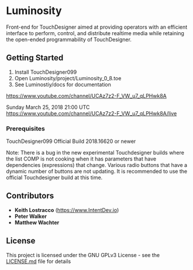 # Luminosity

Front-end for TouchDesigner aimed at providing operators with an efficient interface to perform, control, and distribute realtime media while retaining the open-ended programmability of TouchDesigner.

## Getting Started

1. Install TouchDesigner099
2. Open Luminosity/project/Luminosity_0_8.toe
3. See Luminostiy/docs for documentation

https://www.youtube.com/channel/UCAz7z2-F_VW_u7_qLPHwk8A

Sunday March 25, 2018 21:00 UTC
https://www.youtube.com/channel/UCAz7z2-F_VW_u7_qLPHwk8A/live


### Prerequisites

TouchDesigner099 Official Build 2018.16620 or newer

Note: There is a bug in the new experimental Touchdesigner builds where the list COMP is not cooking when it has parameters that have dependencies (expressions) that change. Various radio buttons that have a dynamic number of buttons are not updating. It is recommended to use the official Touchdesigner build at this time.


## Contributors

* **Keith Lostracco** (https://www.IntentDev.io)
* **Peter Walker** 
* **Matthew Wachter** 

## License

This project is licensed under the GNU GPLv3 License - see the [LICENSE.md](LICENSE.md) file for details



